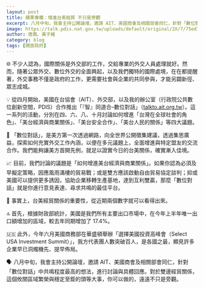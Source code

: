 ```yaml
---
layout: post
title: 蘋果專欄：增進台美經貿 不只是旁觀
excerpt: 八月中旬，我會主持公開論壇，邀請 AIT、美國商會及相關部會同仁，針對「數位對話」中共鳴程度最高的想法，進行討論與具體回應。
image: https://talk.pdis.nat.gov.tw/uploads/default/original/2X/7/75ed725ac0a3be748f05b5f3cb304fe7f4ba5326.jpeg
author: 唐鳳、黃子維
category: blog
tags: [開放政府]
---
```


🌐 不少人認為，國際關係是外交部的工作，交給專業的外交人員處理就好。然而，隨著公眾外交、數位外交的全面興起，以及我們獨特的國際處境，在在都提醒著，外交事務不僅是政府的工作，更需要社會與企業的共同參與，才能另闢新徑、眾志成城。

💡 從四月開始，美國在台協會（AIT）、外交部，以及我的辦公室（行政院公共數位創新空間，PDIS）合作推出「『智』同道合–數位對話」（[talkto.ait.org.tw](https://talkto.ait.org.tw/)）。這一系列的活動，分別在四、六、八、十月討論如何增進「台灣在全球社會的角色」、「美台經濟與商業關係」、「美台安全合作」、「美台人民的關係」等四大議題。

📲 「數位對話」，是美方第一次透過網路，向全世界公開徵集建議，透過集思廣益，探索如何充實外交工作內涵，以便在多元議題上，全面增進與特定盟友的交流合作。我們能夠讓美方首開先例，就足以證實今日的台美關係，確實漸入佳境。

📈 目前，我們討論的議題是「如何增進美台經濟與商業關係」。如果你認為必須及早擬定策略，因應風雨滿樓的貿易戰；或是雙方應該啟動自由貿易協定談判；抑或美國可以提供更多誘因，協助企業移轉生產基地，達到互利雙贏，那麼「數位對話」就是你進行意見表達、尋求共鳴的最佳平台。

📒 事實上，台美經貿關係的重要性，從近期兩個數字就可以看得出來。

🔝 首先，根據財政部統計，美國是我們所有主要出口市場中，在今年上半年唯一出口額增加的區域，較去年同期增加了 17.4%。

🇺🇸 此外，今年六月美國商務部在華盛頓舉辦「選擇美國投資高峰會（Select USA Investment Summit）」，我方代表團人數突破百人，是各國之最，顯見許多企業早已洞燭機先、提早佈局。

🗣 八月中旬，我會主持公開論壇，邀請 AIT、美國商會及相關部會同仁，針對「數位對話」中共鳴程度最高的想法，進行討論與具體回應。對於雙邊經貿關係，這個攸關區域繁榮與穩定至鉅的頭等大事，你可以做的，遠遠不只是旁觀。
